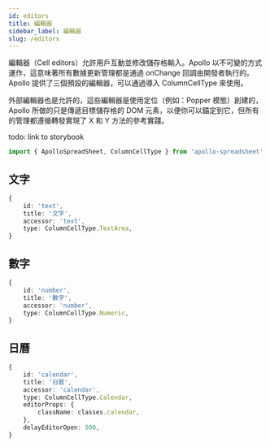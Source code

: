 ```yaml
---
id: editors
title: 編輯器
sidebar_label: 編輯器
slug: /editors
---
```


編輯器（Cell editors）允許用戶互動並修改儲存格輸入。Apollo 以不可變的方式運作，這意味著所有數據更新管理都是通過 onChange 回調由開發者執行的。Apollo 提供了三個預設的編輯器，可以通過導入 ColumnCellType 來使用。

外部編輯器也是允許的，這些編輯器是使用定位（例如：Popper 模態）創建的，Apollo 所做的只是傳遞目標儲存格的 DOM 元素，以便你可以錨定到它，但所有的管理都遵循轉發實現了 X 和 Y 方法的參考實踐。

todo: link to storybook

```typescript
import { ApolloSpreadSheet, ColumnCellType } from 'apollo-spreadsheet'
```

## 文字

```typescript
{
	id: 'text',
	title: '文字',
	accessor: 'text',
	type: ColumnCellType.TextArea,
}
```

## 數字

```typescript
{
	id: 'number',
	title: '數字',
	accessor: 'number',
	type: ColumnCellType.Numeric,
}
```

## 日曆

```typescript
{
	id: 'calendar',
	title: '日曆',
	accessor: 'calendar',
	type: ColumnCellType.Calendar,
	editorProps: {
		className: classes.calendar,
	},
	delayEditorOpen: 500,
}
```
